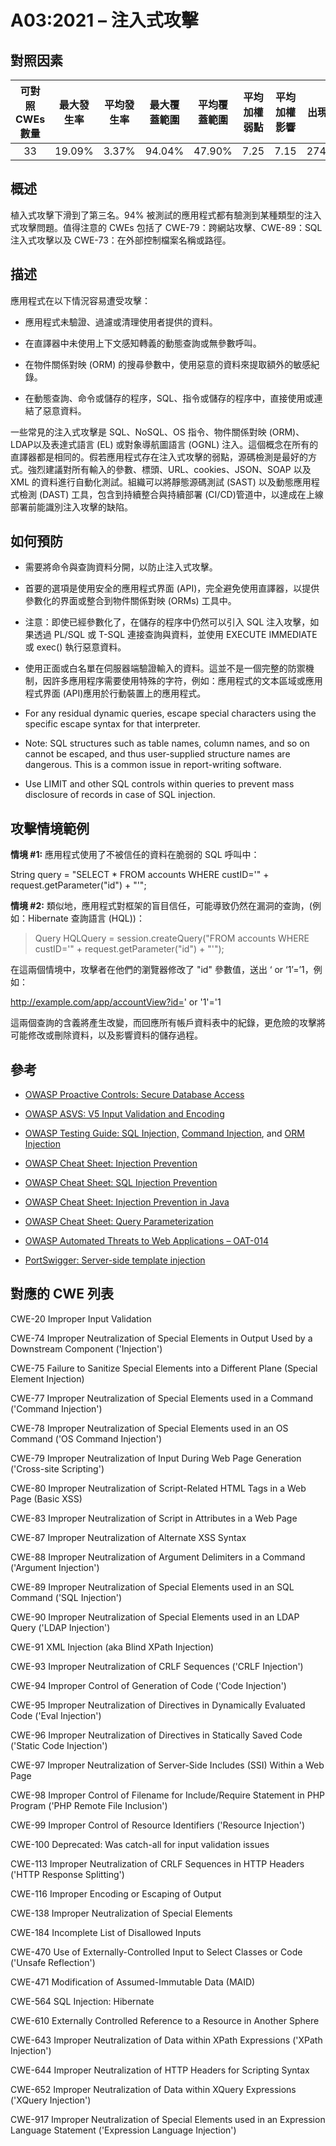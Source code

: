 # A03:2021 – 注入式攻擊

## 對照因素

| 可對照 CWEs 數量 | 最大發生率 | 平均發生率 | 最大覆蓋範圍 | 平均覆蓋範圍 | 平均加權弱點 | 平均加權影響 | 出現次數 | 所有有關 CVEs 數量|
|:-------------:|:--------------------:|:--------------------:|:--------------:|:--------------:|:----------------------:|:---------------------:|:-------------------:|:------------:|
| 33          | 19.09%             | 3.37%              | 94.04%       | 47.90%       | 7.25                 | 7.15                | 274,228           | 32,078     |

## 概述

植入式攻擊下滑到了第三名。94% 被測試的應用程式都有驗測到某種類型的注入式攻擊問題。值得注意的 CWEs 包括了 CWE-79：跨網站攻擊、CWE-89：SQL 注入式攻擊以及 CWE-73：在外部控制檔案名稱或路徑。 

## 描述 

應用程式在以下情況容易遭受攻擊：

-   應用程式未驗證、過濾或清理使用者提供的資料。

-   在直譯器中未使用上下文感知轉義的動態查詢或無參數呼叫。

-   在物件關係對映 (ORM) 的搜尋參數中，使用惡意的資料來提取額外的敏感紀錄。

-   在動態查詢、命令或儲存的程序，SQL、指令或儲存的程序中，直接使用或連結了惡意資料。

一些常見的注入式攻擊是 SQL、NoSQL、OS 指令、物件關係對映 (ORM)、LDAP以及表達式語言 (EL) 或對象導航圖語言 (OGNL) 注入。這個概念在所有的直譯器都是相同的。假若應用程式存在注入式攻擊的弱點，源碼檢測是最好的方式。強烈建議對所有輸入的參數、標頭、URL、cookies、JSON、SOAP 以及 XML 的資料進行自動化測試。組織可以將靜態源碼測試 (SAST) 以及動態應用程式檢測 (DAST) 工具，包含到持續整合與持續部署 (CI/CD)管道中，以達成在上線部署前能識別注入攻擊的缺陷。

## 如何預防

-   需要將命令與查詢資料分開，以防止注入式攻擊。

-   首要的選項是使用安全的應用程式界面 (API)，完全避免使用直譯器，以提供參數化的界面或整合到物件關係對映 (ORMs) 工具中。

-   注意：即使已經參數化了，在儲存的程序中仍然可以引入 SQL 注入攻擊，如果透過 PL/SQL 或 T-SQL 連接查詢與資料，並使用 EXECUTE IMMEDIATE 或 exec() 執行惡意資料。

-   使用正面或白名單在伺服器端驗證輸入的資料。這並不是一個完整的防禦機制，因許多應用程序需要使用特殊的字符，例如：應用程式的文本區域或應用程式界面 (API)應用於行動裝置上的應用程式。

-   For any residual dynamic queries, escape special characters using
    the specific escape syntax for that interpreter.

-   Note: SQL structures such as table names, column names, and so on
    cannot be escaped, and thus user-supplied structure names are
    dangerous. This is a common issue in report-writing software.

-   Use LIMIT and other SQL controls within queries to prevent mass
    disclosure of records in case of SQL injection.

## 攻擊情境範例

**情境 #1:** 應用程式使用了不被信任的資料在脆弱的 SQL 呼叫中：

String query = "SELECT \* FROM accounts WHERE custID='" +
request.getParameter("id") + "'";

**情境 #2:** 類似地，應用程式對框架的盲目信任，可能導致仍然在漏洞的查詢，(例如：Hibernate 查詢語言 (HQL))： 

> Query HQLQuery = session.createQuery("FROM accounts WHERE custID='" +
> request.getParameter("id") + "'");

在這兩個情境中，攻擊者在他們的瀏覽器修改了 "id" 參數值，送出 ‘ or ‘1’=’1，例如：

http://example.com/app/accountView?id=' or '1'='1

這兩個查詢的含義將產生改變，而回應所有帳戶資料表中的紀錄，更危險的攻擊將可能修改或刪除資料，以及影響資料的儲存過程。

## 參考

-   [OWASP Proactive Controls: Secure Database
    Access](https://owasp.org/www-project-proactive-controls/v3/en/c3-secure-database)

-   [OWASP ASVS: V5 Input Validation and
    Encoding](https://owasp.org/www-project-application-security-verification-standard)

-   [OWASP Testing Guide: SQL
    Injection,](https://owasp.org/www-project-web-security-testing-guide/latest/4-Web_Application_Security_Testing/07-Input_Validation_Testing/05-Testing_for_SQL_Injection) [Command
    Injection](https://owasp.org/www-project-web-security-testing-guide/latest/4-Web_Application_Security_Testing/07-Input_Validation_Testing/12-Testing_for_Command_Injection),
    and [ORM
    Injection](https://owasp.org/www-project-web-security-testing-guide/latest/4-Web_Application_Security_Testing/07-Input_Validation_Testing/05.7-Testing_for_ORM_Injection)

-   [OWASP Cheat Sheet: Injection
    Prevention](https://cheatsheetseries.owasp.org/cheatsheets/Injection_Prevention_Cheat_Sheet.html)

-   [OWASP Cheat Sheet: SQL Injection
    Prevention](https://cheatsheetseries.owasp.org/cheatsheets/SQL_Injection_Prevention_Cheat_Sheet.html)

-   [OWASP Cheat Sheet: Injection Prevention in
    Java](https://cheatsheetseries.owasp.org/cheatsheets/Injection_Prevention_Cheat_Sheet_in_Java.html)

-   [OWASP Cheat Sheet: Query
    Parameterization](https://cheatsheetseries.owasp.org/cheatsheets/Query_Parameterization_Cheat_Sheet.html)

-   [OWASP Automated Threats to Web Applications –
    OAT-014](https://owasp.org/www-project-automated-threats-to-web-applications/)

-   [PortSwigger: Server-side template
    injection](https://portswigger.net/kb/issues/00101080_serversidetemplateinjection)

## 對應的 CWE 列表

CWE-20 Improper Input Validation

CWE-74 Improper Neutralization of Special Elements in Output Used by a
Downstream Component ('Injection')

CWE-75 Failure to Sanitize Special Elements into a Different Plane
(Special Element Injection)

CWE-77 Improper Neutralization of Special Elements used in a Command
('Command Injection')

CWE-78 Improper Neutralization of Special Elements used in an OS Command
('OS Command Injection')

CWE-79 Improper Neutralization of Input During Web Page Generation
('Cross-site Scripting')

CWE-80 Improper Neutralization of Script-Related HTML Tags in a Web Page
(Basic XSS)

CWE-83 Improper Neutralization of Script in Attributes in a Web Page

CWE-87 Improper Neutralization of Alternate XSS Syntax

CWE-88 Improper Neutralization of Argument Delimiters in a Command
('Argument Injection')

CWE-89 Improper Neutralization of Special Elements used in an SQL
Command ('SQL Injection')

CWE-90 Improper Neutralization of Special Elements used in an LDAP Query
('LDAP Injection')

CWE-91 XML Injection (aka Blind XPath Injection)

CWE-93 Improper Neutralization of CRLF Sequences ('CRLF Injection')

CWE-94 Improper Control of Generation of Code ('Code Injection')

CWE-95 Improper Neutralization of Directives in Dynamically Evaluated
Code ('Eval Injection')

CWE-96 Improper Neutralization of Directives in Statically Saved Code
('Static Code Injection')

CWE-97 Improper Neutralization of Server-Side Includes (SSI) Within a
Web Page

CWE-98 Improper Control of Filename for Include/Require Statement in PHP
Program ('PHP Remote File Inclusion')

CWE-99 Improper Control of Resource Identifiers ('Resource Injection')

CWE-100 Deprecated: Was catch-all for input validation issues

CWE-113 Improper Neutralization of CRLF Sequences in HTTP Headers ('HTTP
Response Splitting')

CWE-116 Improper Encoding or Escaping of Output

CWE-138 Improper Neutralization of Special Elements

CWE-184 Incomplete List of Disallowed Inputs

CWE-470 Use of Externally-Controlled Input to Select Classes or Code
('Unsafe Reflection')

CWE-471 Modification of Assumed-Immutable Data (MAID)

CWE-564 SQL Injection: Hibernate

CWE-610 Externally Controlled Reference to a Resource in Another Sphere

CWE-643 Improper Neutralization of Data within XPath Expressions ('XPath
Injection')

CWE-644 Improper Neutralization of HTTP Headers for Scripting Syntax

CWE-652 Improper Neutralization of Data within XQuery Expressions
('XQuery Injection')

CWE-917 Improper Neutralization of Special Elements used in an
Expression Language Statement ('Expression Language Injection')
